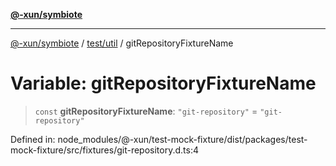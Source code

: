 [**@-xun/symbiote**](../../../README.md)

***

[@-xun/symbiote](../../../README.md) / [test/util](../README.md) / gitRepositoryFixtureName

# Variable: gitRepositoryFixtureName

> `const` **gitRepositoryFixtureName**: `"git-repository"` = `"git-repository"`

Defined in: node\_modules/@-xun/test-mock-fixture/dist/packages/test-mock-fixture/src/fixtures/git-repository.d.ts:4
